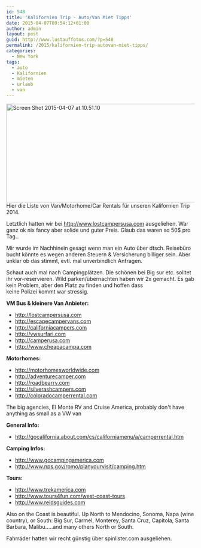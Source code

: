 ```yaml
---
id: 548
title: 'Kalifornien Trip - Auto/Van Miet Tipps'
date: 2015-04-07T09:54:12+01:00
author: admin
layout: post
guid: http://www.lustauffotos.com/?p=548
permalink: /2015/kalifornien-trip-autovan-miet-tipps/
categories:
  - New York
tags:
  - auto
  - Kalifornien
  - mieten
  - urlaub
  - van
---
```

[<img class="aligncenter  wp-image-549" src="http://www.lustauffotos.com/files/2015/04/Screen-Shot-2015-04-07-at-10.51.10-300x154.png" alt="Screen Shot 2015-04-07 at 10.51.10" width="513" height="263" srcset="http://www.lustauffotos.com/files/2015/04/Screen-Shot-2015-04-07-at-10.51.10-300x154.png 300w, http://www.lustauffotos.com/files/2015/04/Screen-Shot-2015-04-07-at-10.51.10.png 955w" sizes="(max-width: 513px) 100vw, 513px" />](http://www.lustauffotos.com/files/2015/04/Screen-Shot-2015-04-07-at-10.51.10.png)  
Hier die Liste von Van/Motorhome/Car Rentals für unseren Kalifornien Trip 2014.

Letztlich hatten wir bei <http://www.lostcampersusa.com> ausgeliehen. War ganz ok nix fancy aber solide und guter Preis. Glaub das waren so 50$ pro Tag..

Mir wurde im Nachhinein gesagt wenn man ein Auto über dtsch. Reisebüro bucht könnte es wegen anderen Steuern & Versicherung billiger sein. Aber unklar ob das stimmt, evtl. mal unverbindlich Anfragen.

Schaut auch mal nach Campingplätzen. Die schönen bei Big sur etc. solltet ihr vor-reservieren. Wild parken/übernachten haben wir 2x gemacht. Es gab kein Problem, aber den Platz zu finden und hoffen dass  
keine Polizei kommt war stressig.

**VM Bus & kleinere Van Anbieter:**

  * <http://lostcampersusa.com>
  * <http://escapecampervans.com>
  * <http://californiacampers.com>
  * <http://vwsurfari.com>
  * <http://camperusa.com>
  * <http://www.cheapacampa.com>

**Motorhomes:**

  * <http://motorhomesworldwide.com>
  * <http://adventurecamper.com>
  * <http://roadbearrv.com>
  * <http://silverashcampers.com>
  * <http://coloradocamperrental.com>

The big agencies, El Monte RV and Cruise America, probably don't have anything as small as a VW van

**General Info:**

  * <http://gocalifornia.about.com/cs/californiamenu/a/camperrental.htm>

**Camping Infos:**

  * <http://www.gocampingamerica.com>
  * <http://www.nps.gov/romo/planyourvisit/camping.htm>

**Tours:**

  * <http://www.trekamerica.com>
  * <http://www.tours4fun.com/west-coast-tours>
  * <http://www.reidsguides.com>

Also on the Coast is beautiful. Up North to Mendocino, Sonoma, Napa (wine country), or South: Big Sur, Carmel, Monterey, Santa Cruz, Capitola, Santa Barbara, Malibu.....and many others North or South.

Fahrräder hatten wir recht günstig über spinlister.com ausgeliehen.